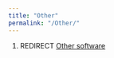 ```yaml
---
title: "Other"
permalink: "/Other/"
---
```


1.  REDIRECT [Other software](Other_software "wikilink")